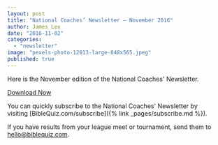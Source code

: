 ```yaml
---
layout: post
title: "National Coaches’ Newsletter – November 2016"
author: James Lex
date: "2016-11-02"
categories: 
  - "newsletter"
image: "pexels-photo-12813-large-848x565.jpeg"
published: true
---
```


Here is the November edition of the National Coaches' Newsletter.

<a href="{% link assets/2016/Nov-2016.pdf %}" class="button is-primary">Download Now</a>

You can quickly subscribe to the National Coaches' Newsletter by visiting [BibleQuiz.com/subscribe]({% link _pages/subscribe.md %}).

If you have results from your league meet or tournament, send them to [hello@biblequiz.com](mailto:hello@biblequiz.com).
